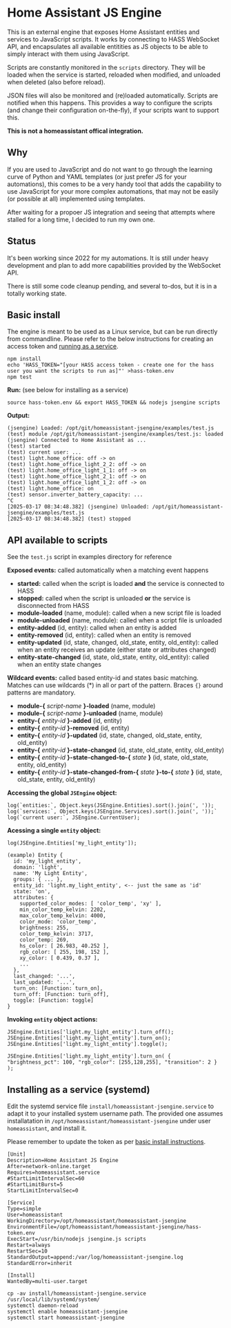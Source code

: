 # Home Assistant JS Engine
This is an external engine that exposes Home Assistant entities and services to JavaScript scripts. It works by connecting to HASS WebSocket API, and encapsulates all available entitities as JS objects to be able to simply interact with them using JavaScript.

Scripts are constantly monitored in the `scripts` directory. They will be loaded when the service is started, reloaded when modified, and unloaded when deleted (also before reload).

JSON files will also be monitored and (re)loaded automatically. Scripts are notified when this happens. This provides a way to configure the scripts (and change their configuration on-the-fly), if your scripts want to support this.

**This is not a homeassistant offical integration.**

## Why
If you are used to JavaScript and do not want to go through the learning curve of Python and YAML templates (or just prefer JS for your automations), this comes to be a very handy tool that adds the capability to use JavaScript for your more complex automations, that may not be easily (or possible at all) implemented using templates.

After waiting for a propoer JS integration and seeing that attempts where stalled for a long time, I decided to run my own one.

## Status
It's been working since 2022 for my automations. It is still under heavy development and plan to add more capabilities provided by the WebSocket API.

There is still some code cleanup pending, and several to-dos, but it is in a totally working state.

## Basic install

The engine is meant to be used as a Linux service, but can be run directly from commandline. Please refer to the below instructions for creating an access token and [running as a service](https://github.com/puzzle-star/homeassistant-jsengine/tree/master?tab=readme-ov-file#installing-as-a-service-systemd).


```
npm install
echo 'HASS_TOKEN="[your HASS access token - create one for the hass user you want the scripts to run as]"' >hass-token.env
npm test
```

**Run:** (see below for installing as a service)
```
source hass-token.env && export HASS_TOKEN && nodejs jsengine scripts
```

**Output:**
```
(jsengine) Loaded: /opt/git/homeassistant-jsengine/examples/test.js
(test) module /opt/git/homeassistant-jsengine/examples/test.js: loaded
(jsengine) Connected to Home Assistant as ...
(test) started
(test) current user: ...
(test) light.home_office: off -> on
(test) light.home_office_light_2_2: off -> on
(test) light.home_office_light_1_1: off -> on
(test) light.home_office_light_2_1: off -> on
(test) light.home_office_light_1_2: off -> on
(test) light.home_office: on
(test) sensor.inverter_battery_capacity: ...
^C
[2025-03-17 08:34:48.382] (jsengine) Unloaded: /opt/git/homeassistant-jsengine/examples/test.js
[2025-03-17 08:34:48.382] (test) stopped
```

## API available to scripts

See the `test.js` script in examples directory for reference

**Exposed events:** called automatically when a matching event happens

- **started:** called when the script is loaded **and** the service is connected to HASS
- **stopped:** called when the script is unloaded **or** the service is disconnected from HASS
- **module-loaded** (name, module): called when a new script file is loaded
- **module-unloaded** (name, module): called when a script file is unloaded
- **entity-added** (id, entity): called when an entity is added
- **entity-removed** (id, entity): called when an entity is removed
- **entity-updated** (id, state, changed, old_state, entity, old_entity): called when an entity receives an update (either state or attributes changed)
- **entity-state-changed** (id, state, old_state, entity, old_entity): called when an entity state changes

**Wildcard events:** called based entity-id and states basic matching. Matches can use wildcards (*) in all or part of the pattern. Braces `{}` around patterns are mandatory.
- __module-{__ _script-name_ __}-loaded__ (name, module)
- __module-{__ _script-name_ __}-unloaded__ (name, module)
- __entity-{__ _entity-id_ __}-added__ (id, entity)
- __entity-{__ _entity-id_ __}-removed__ (id, entity)
- __entity-{__ _entity-id_ __}-updated__ (id, state, changed, old_state, entity, old_entity)
- __entity-{__ _entity-id_ __}-state-changed__ (id, state, old_state, entity, old_entity)
- __entity-{__ _entity-id_ __}-state-changed-to-{__ _state_ __}__ (id, state, old_state, entity, old_entity)
- __entity-{__ _entity-id_ __}-state-changed-from-{__ _state_ __}-to-{__ _state_ __}__ (id, state, old_state, entity, old_entity)

**Accessing the global `JSEngine` object:**
```
log(`entities:`, Object.keys(JSEngine.Entities).sort().join(', '));
log(`services:`, Object.keys(JSEngine.Services).sort().join(', '));`
log(`current user:`, JSEngine.CurrentUser);
```

**Acessing a single `entity` object:**
```
log(JSEngine.Entities['my_light_entity']);

(example) Entity {
  id: 'my_light_entity',
  domain: 'light',
  name: 'My Light Entity',
  groups: { ... },
  entity_id: 'light.my_light_entity', <-- just the same as 'id'
  state: 'on',
  attributes: {
    supported_color_modes: [ 'color_temp', 'xy' ],
    min_color_temp_kelvin: 2202,
    max_color_temp_kelvin: 4000,
    color_mode: 'color_temp',
    brightness: 255,
    color_temp_kelvin: 3717,
    color_temp: 269,
    hs_color: [ 26.983, 40.252 ],
    rgb_color: [ 255, 198, 152 ],
    xy_color: [ 0.439, 0.37 ],
    ...
  },
  last_changed: '...',
  last_updated: '...',
  turn_on: [Function: turn_on],
  turn_off: [Function: turn_off],
  toggle: [Function: toggle]
}
```

**Invoking `entity` object actions:**
```
JSEngine.Entities['light.my_light_entity'].turn_off();
JSEngine.Entities['light.my_light_entity'].turn_on();
JSEngine.Entities['light.my_light_entity'].toggle();

JSEngine.Entities['light.my_light_entity'].turn_on( { "brightness_pct": 100, "rgb_color": [255,128,255], "transition": 2 } );
```

## Installing as a service (systemd)

Edit the systemd service file `install/homeassistant-jsengine.service` to adapt it to your installed system username path. The provided one assumes installatation in `/opt/homeassistant/homeassistant-jsengine` under user `homeassistant`, and install it.

Please remember to update the token as per [basic install instructions](https://github.com/puzzle-star/homeassistant-jsengine/tree/master?tab=readme-ov-file#basic_install).

```
[Unit]
Description=Home Assistant JS Engine
After=network-online.target
Requires=homeassistant.service
#StartLimitIntervalSec=60
#StartLimitBurst=5
StartLimitIntervalSec=0

[Service]
Type=simple
User=homeassistant
WorkingDirectory=/opt/homeassistant/homeassistant-jsengine
EnvironmentFile=/opt/homeassistant/homeassistant-jsengine/hass-token.env
ExecStart=/usr/bin/nodejs jsengine.js scripts
Restart=always
RestartSec=10
StandardOutput=append:/var/log/homeassistant-jsengine.log
StandardError=inherit

[Install]
WantedBy=multi-user.target
```

```
cp -av install/homeassistant-jsengine.service /usr/local/lib/systemd/system/
systemctl daemon-reload
systemctl enable homeassistant-jsengine
systemctl start homeassistant-jsengine
```


